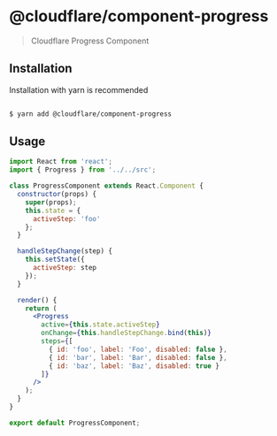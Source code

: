 # @cloudflare/component-progress

> Cloudflare Progress Component

## Installation
Installation with yarn is recommended

```sh

$ yarn add @cloudflare/component-progress

```

## Usage

```jsx
import React from 'react';
import { Progress } from '../../src';

class ProgressComponent extends React.Component {
  constructor(props) {
    super(props);
    this.state = {
      activeStep: 'foo'
    };
  }

  handleStepChange(step) {
    this.setState({
      activeStep: step
    });
  }

  render() {
    return (
      <Progress
        active={this.state.activeStep}
        onChange={this.handleStepChange.bind(this)}
        steps={[
          { id: 'foo', label: 'Foo', disabled: false },
          { id: 'bar', label: 'Bar', disabled: false },
          { id: 'baz', label: 'Baz', disabled: true }
        ]}
      />
    );
  }
}

export default ProgressComponent;

```


